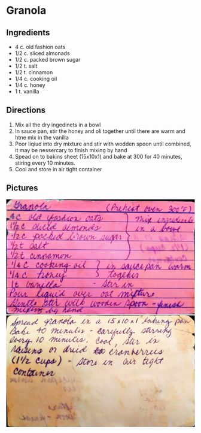 Granola
======================================================

Ingredients
-------------------------------------------------------

* 4 c. old fashion oats
* 1/2 c. sliced almonads
* 1/2 c. packed brown sugar
* 1/2 t. salt
* 1/2 t. cinnamon
* 1/4 c. cooking oil
* 1/4 c. honey
* 1 t. vanilla

Directions
------------------------------------------------------

1. Mix all the dry ingedinets in a bowl
2. In sauce pan, stir the honey and oli together until there are warm and htne mix in the vanilla
3. Poor liqiud into dry mixture and stir with wodden spoon until combined, it may be nessercary to finish mixing by hand
4. Spead on to bakins sheet (15x10x1) and bake at 300 for 40 minutes, stiring every 10 minutes.
5. Cool and store in air tight container

Pictures
-----------------------------------------------------

![Original Recipe - 1](./imgs/granola-1.jpg)
![Original Recipe - 2](./imgs/granola-2.jpg)
